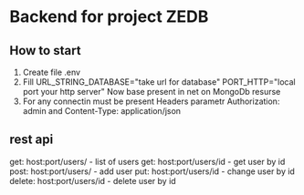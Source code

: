 # Backend for project ZEDB #
## How to start ##
1) Create file .env
2) Fill 
URL_STRING_DATABASE="take url for database"
PORT_HTTP="local port your http server"
Now base present in net on MongoDb resurse
3) For any connectin must be present Headers parametr Authorization: admin and Content-Type: application/json
## rest api ##
get: host:port/users/ - list of users
get: host:port/users/id - get user by id
post: host:port/users/ - add user
put: host:port/users/id - change user by id
delete: host:port/users/id - delete user by id
